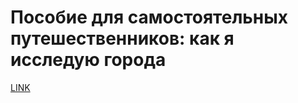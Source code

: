 # Пособие для самостоятельных путешественников: как я исследую города



[LINK](https://varlamov.ru/2220618.html)